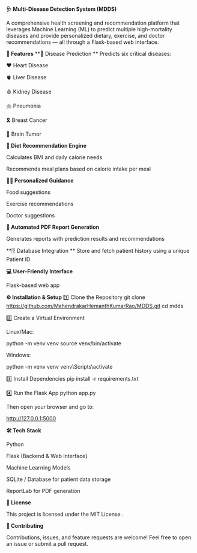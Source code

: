 **🩺 Multi-Disease Detection System (MDDS)**

A comprehensive health screening and recommendation platform that leverages Machine Learning (ML) to predict multiple high-mortality diseases and provide personalized dietary, exercise, and doctor recommendations — all through a Flask-based web interface.

**🚀 Features**
**🧠 Disease Prediction
**
Predicts six critical diseases:

❤️ Heart Disease

🫀 Liver Disease

🩸 Kidney Disease

🫁 Pneumonia

🎗️ Breast Cancer

🧠 Brain Tumor

**🍎 Diet Recommendation Engine**

Calculates BMI and daily calorie needs

Recommends meal plans based on calorie intake per meal

**🧑‍⚕️ Personalized Guidance**

Food suggestions

Exercise recommendations

Doctor suggestions

**📝 Automated PDF Report Generation**

Generates reports with prediction results and recommendations

**🗄️ Database Integration
**
Store and fetch patient history using a unique Patient ID

**💻 User-Friendly Interface**

Flask-based web app

**⚙️ Installation & Setup**
1️⃣ Clone the Repository
git clone https://github.com/MahendrakarHemanthKumarRao/MDDS.git
cd mdds

2️⃣ Create a Virtual Environment

Linux/Mac:

python -m venv venv
source venv/bin/activate


Windows:

python -m venv venv
venv\Scripts\activate

3️⃣ Install Dependencies
pip install -r requirements.txt

4️⃣ Run the Flask App
python app.py


Then open your browser and go to:

http://127.0.0.1:5000

**🛠️ Tech Stack**

Python

Flask (Backend & Web Interface)

Machine Learning Models

SQLite / Database for patient data storage

ReportLab for PDF generation

**📜 License**

This project is licensed under the MIT License
.

**🤝 Contributing**

Contributions, issues, and feature requests are welcome!
Feel free to open an issue
 or submit a pull request.

